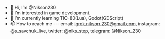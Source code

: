 - 👋 Hi, I’m @Nikson230
- 👀 I’m interested in game development.
- 🌱 I’m currently learning TIC-80(Lua), Godot(GDScript)
- 📫 How to reach me --- email: igrok.nikson.230@gmail.com, instagram: @s_savchuk_live, twitter: @niks_step, telegram: @Nikson_230
